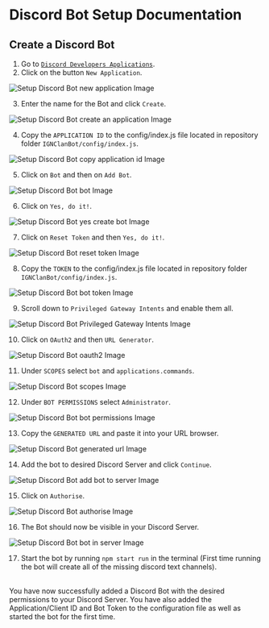 # Discord Bot Setup Documentation

## Create a Discord Bot

1. Go to [`Discord Developers Applications`](https://discord.com/developers/applications).
2. Click on the button `New Application`.

![Setup Discord Bot new application Image](images/bot_setup/new_application_bot_setup.png)

3. Enter the name for the Bot and click `Create`.

![Setup Discord Bot create an application Image](images/bot_setup/create_an_application_bot_setup.png)

4. Copy the `APPLICATION ID` to the config/index.js file located in repository folder `IGNClanBot/config/index.js`.

![Setup Discord Bot copy application id Image](images/bot_setup/copy_application_id_bot_setup.png)

5. Click on `Bot` and then on `Add Bot`.

![Setup Discord Bot bot Image](images/bot_setup/bot_bot_setup.png)

6. Click on `Yes, do it!`.

![Setup Discord Bot yes create bot Image](images/bot_setup/yes_create_bot_bot_setup.png)

7. Click on `Reset Token` and then `Yes, do it!`.

![Setup Discord Bot reset token Image](images/bot_setup/reset_token_bot_setup.png)

8. Copy the `TOKEN` to the config/index.js file located in repository folder `IGNClanBot/config/index.js`.

![Setup Discord Bot bot token Image](images/bot_setup/bot_token_bot_setup.png)

9. Scroll down to `Privileged Gateway Intents` and enable them all.

![Setup Discord Bot Privileged Gateway Intents Image](images/bot_setup/privileged_gateway_intents_bot_setup.png)

10. Click on `OAuth2` and then `URL Generator`.

![Setup Discord Bot oauth2 Image](images/bot_setup/oauth2_bot_setup.png)

11. Under `SCOPES` select `bot` and `applications.commands`.

![Setup Discord Bot scopes Image](images/bot_setup/scopes_bot_setup.png)

12. Under `BOT PERMISSIONS` select `Administrator`.

![Setup Discord Bot bot permissions Image](images/bot_setup/bot_permissions_bot_setup.png)

13. Copy the `GENERATED URL` and paste it into your URL browser.

![Setup Discord Bot generated url Image](images/bot_setup/generated_url_bot_setup.png)

14. Add the bot to desired Discord Server and click `Continue`.

![Setup Discord Bot add bot to server Image](images/bot_setup/add_bot_to_server_bot_setup.png)

15. Click on `Authorise`.

![Setup Discord Bot authorise Image](images/bot_setup/authorise_bot_setup.png)

16. The Bot should now be visible in your Discord Server.

![Setup Discord Bot bot in server Image](images/bot_setup/bot_in_server_bot_setup.png)

17. Start the bot by running `npm start run` in the terminal (First time running the bot will create all of the missing discord text channels).

<br>
You have now successfully added a Discord Bot with the desired permissions to your Discord Server. You have also added the Application/Client ID and Bot Token to the configuration file as well as started the bot for the first time.